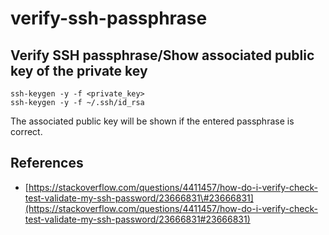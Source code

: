 # verify-ssh-passphrase

## Verify SSH passphrase/Show associated public key of the private key

```text
ssh-keygen -y -f <private_key>
ssh-keygen -y -f ~/.ssh/id_rsa
```

The associated public key will be shown if the entered passphrase is correct.

## References

* [https://stackoverflow.com/questions/4411457/how-do-i-verify-check-test-validate-my-ssh-password/23666831\#23666831](https://stackoverflow.com/questions/4411457/how-do-i-verify-check-test-validate-my-ssh-password/23666831#23666831)

